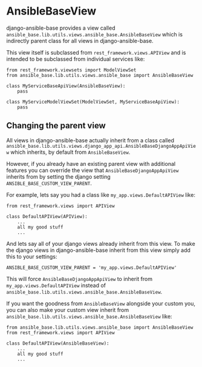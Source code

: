# AnsibleBaseView

django-ansible-base provides a view called `ansible_base.lib.utils.views.ansible_base.AnsibleBaseView` which is indirectly parent class for all views in django-ansible-base.

This view itself is subclassed from `rest_framework.views.APIView` and is intended to be subclassed from individual services like:

```
from rest_framework.viewsets import ModelViewSet
from ansible_base.lib.utils.views.ansible_base import AnsibleBaseView

class MyServiceBaseApiView(AnsibleBaseView):
    pass

class MyServiceModelViewSet(ModelViewSet, MyServiceBaseApiView):
    pass
```

## Changing the parent view

All views in django-ansible-base actually inherit from a class called `ansible_base.lib.utils.views.django_app_api.AnsibleBaseDjangoAppApiView` which inherits, by default from `AnsibleBaseView`.

However, if you already have an existing parent view with additional features you can override the view that `AnsibleBaseDjangoAppApiView` inherits from by setting the django setting `ANSIBLE_BASE_CUSTOM_VIEW_PARENT`.

For example, lets say you had a class like `my_app.views.DefaultAPIView` like:
```
from rest_framework.views import APIView

class DefaultAPIView(APIView):
    ...
    all my good stuff
    ...
```

And lets say all of your django views already inherit from this view. To make the django views in django-ansible-base inherit from this view simply add this to your settings:
```
ANSIBLE_BASE_CUSTOM_VIEW_PARENT = 'my_app.views.DefaultAPIView'
```

This will force `AnsibleBaseDjangoAppApiView` to inherit from `my_app.views.DefaultAPIView` instead of `ansible_base.lib.utils.views.ansible_base.AnsibleBaseView`.

If you want the goodness from `AnsibleBaseView` alongside your custom you, you can also make your custom view inherit from `ansible_base.lib.utils.views.ansible_base.AnsibleBaseView` like:
```
from ansible_base.lib.utils.views.ansible_base import AnsibleBaseView
from rest_framework.views import APIView

class DefaultAPIView(AnsibleBaseView):
    ...
    all my good stuff
    ...
```
